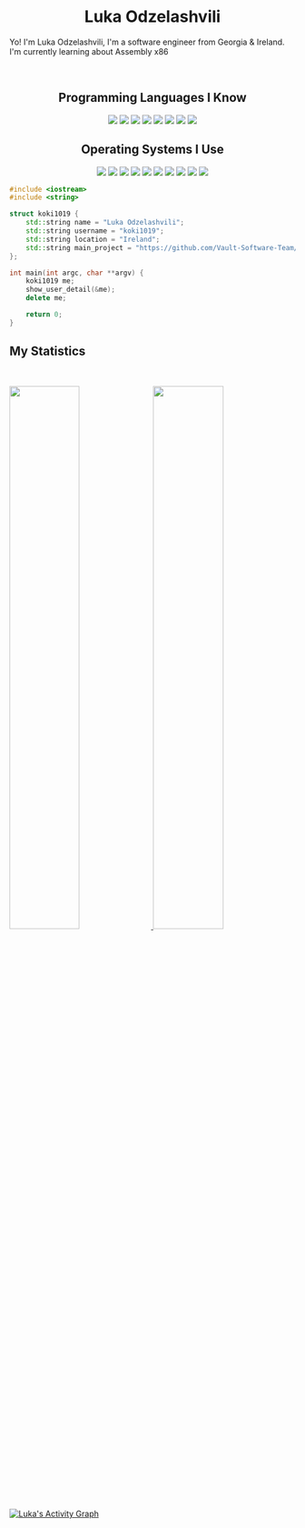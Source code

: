 <h1 align="center">
  <b>Luka Odzelashvili</b>
</h1>

Yo! I'm Luka Odzelashvili, I'm a software engineer from Georgia & Ireland. I'm currently learning about Assembly x86

<br>

<p>
<div align="center">
<h2>Programming Languages I Know</h2>
  <img src="https://img.shields.io/badge/c-%2300599C.svg?style=for-the-badge&logo=c&logoColor=white">
  <img src="https://img.shields.io/badge/c++-%2300599C.svg?style=for-the-badge&logo=c%2B%2B&logoColor=white">
  <img src="https://img.shields.io/badge/typescript-%23007ACC.svg?style=for-the-badge&logo=typescript&logoColor=white">
  <img src="https://img.shields.io/badge/html5-%23E34F26.svg?style=for-the-badge&logo=html5&logoColor=white">
  <img src="https://img.shields.io/badge/rust-%23000000.svg?style=for-the-badge&logo=rust&logoColor=white">
  <img src="https://img.shields.io/badge/javascript-%23323330.svg?style=for-the-badge&logo=javascript&logoColor=%23F7DF1E">
  <img src="https://img.shields.io/badge/python-3670A0?style=for-the-badge&logo=python&logoColor=ffdd54">
  <img src="https://img.shields.io/badge/Bash-%23121011.svg?style=for-the-badge&logo=gnu-bash&logoColor=white">
<h2>Operating Systems I Use</h2>
  <img src="https://img.shields.io/badge/Linux-FCC624?style=for-the-badge&logo=linux&logoColor=black">
  <img src="https://img.shields.io/badge/Linux%20Mint-87CF3E?style=for-the-badge&logo=Linux%20Mint&logoColor=white">
  <img src="https://img.shields.io/badge/Arch%20Linux-1793D1?logo=arch-linux&logoColor=fff&style=for-the-badge">
  <img src="https://img.shields.io/badge/Windows-0078D6?style=for-the-badge&logo=windows&logoColor=white">
  <img src="https://img.shields.io/badge/-Zorin%20OS-%2310AAEB?style=for-the-badge&logo=zorin&logoColor=white">
  <img src="https://img.shields.io/badge/Ubuntu-E95420?style=for-the-badge&logo=ubuntu&logoColor=white">
  <img src="https://img.shields.io/badge/Fedora-294172?style=for-the-badge&logo=fedora&logoColor=white">
  <img src="https://img.shields.io/badge/Android-3DDC84?style=for-the-badge&logo=android&logoColor=white">
  <img src="https://img.shields.io/badge/Fedora-294172?style=for-the-badge&logo=fedora&logoColor=white">
  <img src="https://img.shields.io/badge/iOS-%23000000.svg?style=for-the-badge&logo=apple&logoColor=white">
</div>
</p>

```cpp
#include <iostream>
#include <string>

struct koki1019 {
    std::string name = "Luka Odzelashvili";
    std::string username = "koki1019";
    std::string location = "Ireland";
    std::string main_project = "https://github.com/Vault-Software-Team/Vault-Engine"
};

int main(int argc, char **argv) {
    koki1019 me;
    show_user_detail(&me);
    delete me;

    return 0;
}
```

## My Statistics

<br/>
<p align="left">
  <a href="https://github.com/koki10190">
  <img width="49.5%" src="https://github-readme-stats.vercel.app/api?username=koki10190&show_icons=true&theme=gruvbox&hide_border=true" />
    <img width="49.5%" src="https://github-readme-streak-stats.herokuapp.com/?user=koki10190&theme=gruvbox&hide_border=true" />
  </a>
</p>
<br>

[![Luka's Activity Graph](https://activity-graph.herokuapp.com/graph?username=koki10190&custom_title=Luka's%20Contribution%20Graph&theme=gruvbox&bg_color=282828&hide_border=true&line=d1a01f&point=c58545)](https://github.com/koki10190)
